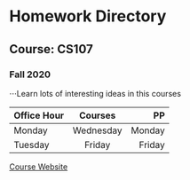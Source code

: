 # Homework Directory
## Course: CS107
### Fall 2020

⋅⋅⋅Learn lots of interesting ideas in this courses


| Office Hour   | Courses       | PP    |
| ------------- |:-------------:| -----:|
| Monday        | Wednesday     | Monday|
| Tuesday       | Friday        | Friday|


[Course Website](https://harvard-iacs.github.io/2020-CS107/)
